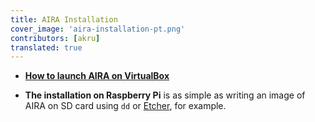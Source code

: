 ```yaml
---
title: AIRA Installation
cover_image: 'aira-installation-pt.png' 
contributors: [akru]
translated: true
---
```


- [**How to launch AIRA on VirtualBox**](/docs/aira-installation-on-vb/)

- **The installation on Raspberry Pi** is as simple as writing an image of AIRA on SD card using `dd` or [Etcher](https://www.balena.io/etcher/), for example.


